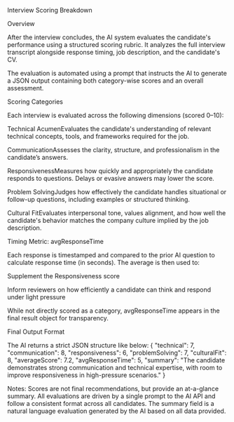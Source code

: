 Interview Scoring Breakdown

Overview

After the interview concludes, the AI system evaluates the candidate's performance using a structured scoring rubric. It analyzes the full interview transcript alongside response timing, job description, and the candidate's CV.

The evaluation is automated using a prompt that instructs the AI to generate a JSON output containing both category-wise scores and an overall assessment.


Scoring Categories

Each interview is evaluated across the following dimensions (scored 0–10):

Technical AcumenEvaluates the candidate's understanding of relevant technical concepts, tools, and frameworks required for the job.

CommunicationAssesses the clarity, structure, and professionalism in the candidate’s answers.

ResponsivenessMeasures how quickly and appropriately the candidate responds to questions. Delays or evasive answers may lower the score.

Problem SolvingJudges how effectively the candidate handles situational or follow-up questions, including examples or structured thinking.

Cultural FitEvaluates interpersonal tone, values alignment, and how well the candidate's behavior matches the company culture implied by the job description.

Timing Metric: avgResponseTime

Each response is timestamped and compared to the prior AI question to calculate response time (in seconds). The average is then used to:

Supplement the Responsiveness score

Inform reviewers on how efficiently a candidate can think and respond under light pressure

While not directly scored as a category, avgResponseTime appears in the final result object for transparency.


Final Output Format

The AI returns a strict JSON structure like below:
{
  "technical": 7,
  "communication": 8,
  "responsiveness": 6,
  "problemSolving": 7,
  "culturalFit": 8,
  "averageScore": 7.2,
  "avgResponseTime": 5,
  "summary": "The candidate demonstrates strong communication and technical expertise, with room to improve responsiveness in high-pressure scenarios."
}


Notes: 
Scores are not final recommendations, but provide an at-a-glance summary.
All evaluations are driven by a single prompt to the AI API and follow a consistent format across all candidates.
The summary field is a natural language evaluation generated by the AI based on all data provided.




